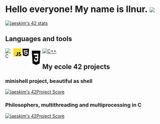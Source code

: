 # Hello everyone! My name is Ilnur. <img src=https://user-images.githubusercontent.com/1303154/88677602-1635ba80-d120-11ea-84d8-d263ba5fc3c0.gif width="35">
[![jaeskim's 42 stats](https://badge42.herokuapp.com/api/stats/ctycho?privacyEmail=true)](https://www.42.fr/)

## Languages and tools

<a href="https://www.cprogramming.com/"><img src="https://simpleicons.org/icons/c.svg" width="26px" alt="C" align="left">
<img src="https://simpleicons.org/icons/cplusplus.svg?color=blue" width="26px" alt="C++"></a>
<a href="https://developer.mozilla.org/en-US/"><img src="utils/js.png" width="26px" alt="JS" align="left">
<img src="utils/html5.png" width="26px" alt="HTML5" align="left">
<img src="utils/css3.png" width="40px" height="60" alt="CSS3" align="left"></a>

## My ecole 42 projects

### minishell project, beautiful as shell
[![jaeskim's 42Project Score](https://badge42.herokuapp.com/api/project/ctycho/minishell)](https://github.com/ctycho/minishell)

### Philosophers, multithreading and multiprocessing in C
[![jaeskim's 42Project Score](https://badge42.herokuapp.com/api/project/ctycho/philosophers)](https://github.com/ctycho/philosophers)

